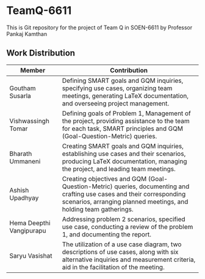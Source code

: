 # TeamQ-6611
This is Git repository for the project of Team Q in SOEN-6611 by Professor Pankaj Kamthan

## Work Distribution

| Member | Contribution |
|----------|----------|
| Goutham Susarla | Defining SMART goals and GQM inquiries, specifying use cases, organizing team meetings, generating LaTeX documentation, and overseeing project management. |
| Vishwassingh Tomar | Defining goals of Problem 1, Management of the project, providing assistance to the team for each task, SMART principles and GQM (Goal-Question-Metric) queries. |
| Bharath Ummaneni |  Creating SMART goals and GQM inquiries, establishing use cases and their scenarios, producing LaTeX documentation, managing the project, and leading team meetings. |
| Ashish Upadhyay | Creating objectives and GQM (Goal-Question-Metric) queries, documenting and crafting use cases and their corresponding scenarios, arranging planned meetings, and holding team gatherings. |
| Hema Deepthi Vangipurapu | Addressing problem 2 scenarios, specified use case, conducting a review of the problem 1, and documenting the report. |
| Saryu Vasishat | The utilization of a use case diagram, two descriptions of use cases, along with six alternative inquiries and measurement criteria, aid in the facilitation of the meeting. |
